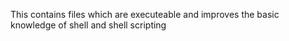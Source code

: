 This contains files which are executeable and improves
the basic knowledge of shell and shell scripting
